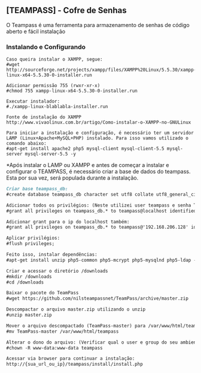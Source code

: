 ## [TEAMPASS] - Cofre de Senhas

O Teampass é uma ferramenta para armazenamento de senhas de código aberto e fácil instalação 

### Instalando e Configurando



~~~Servidor XAMPP
Caso queira instalar o XAMPP, segue:
#wget http://sourceforge.net/projects/xampp/files/XAMPP%20Linux/5.5.30/xampp-linux-x64-5.5.30-0-installer.run

Adicionar permissão 755 (rwxr-xr-x)
#chmod 755 xampp-linux-x64-5.5.30-0-installer.run

Executar instalador:
#./xampp-linux-blablabla-installer.run 

Fonte de instalação do XAMPP
http://www.vivaolinux.com.br/artigo/Como-instalar-o-XAMPP-no-GNULinux
~~~

~~~Servidor LAMP
Para iniciar a instalação e configuração, é necessário ter um servidor LAMP (Linux+Apache+MySQL+PHP) instalado. Para isso vamos utilizado o comando abaixo:
#apt-get install apache2 php5 mysql-client mysql-client-5.5 mysql-server mysql-server-5.5 -y
~~~

*Após instalar o LAMP ou XAMPP e antes de começar a instalar e configurar o TEAMPASS, é necessário criar a base de dados do teampass. Esta por sua vez, será populada durante a instalação.

```markdown
Criar base teampass_db:
#create database teampass_db character set utf8 collate utf8_general_ci;

Adicionar todos os privilégios: (Neste utilizei user teampass e senha TeAmPaSs como no exemplo do site)
#grant all privileges on teampass_db.* to teampass@localhost identified by 'TeAmPaSs'; (Server (T34mp45S)

Adicionar grant para o ip do localhost também:
#grant all privileges on teampass_db.* to teampass@'192.168.206.128' identified by 'TeAmPaSs';

Aplicar privilégios:
#flush privileges;

Feito isso, instalar dependências:
#apt-get install unzip php5-common php5-mcrypt php5-mysqlnd php5-ldap -y

Criar e acessar o diretório /downloads
#mkdir /downloads
#cd /downloads

Baixar o pacote do TeamPass
#wget https://github.com/nilsteampassnet/TeamPass/archive/master.zip

Descompactar o arquivo master.zip utilizando o unzip
#unzip master.zip

Mover o arquivo descompactado (TeamPass-master) para /var/www/html/teampass (altera nome para teampass)
#mv TeamPass-master /var/www/html/teampass

Alterar o dono do arquivo: (Verificar qual o user e group do seu ambiente)
#chown -R www-data:www-data teampass

Acessar via browser para continuar a instalação:
http://{sua_url_ou_ip}/teampass/install/install.php
```